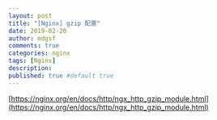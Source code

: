 ```yaml
---
layout: post
title: "[Nginx] gzip 配置"
date: 2019-02-20
author: mdgsf
comments: true
categories: nginx
tags: [Nginx]
description:
published: true #default true
---
```


[https://nginx.org/en/docs/http/ngx_http_gzip_module.html](https://nginx.org/en/docs/http/ngx_http_gzip_module.html)
